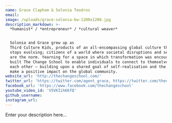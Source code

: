 ```yaml
---
name: Grace Clapham & Solonia Teodros
email:
image: /uploads/grace-solonia-bw-1200x1200.jpg
description_markdown: >-
  *humanist* / *entrepreneur* / *cultural weaver*


  Solonia and Grace grew up as
  Third Culture Kids, products of an all-encompassing global culture that never
  stops evolving; citizens of a world where societal disruptions and sea changes
  are the norm. Yearning for a space in which transformation was encouraged they
  built The Change School to enable individuals to connect to themselves and
  each other – building upon a shared goal of self-realisation and the desire to
  make a positive impact on the global community.
website_url: 'http://thechangeschool.com/'
twitter_url: 'https://twitter.com/agent_grace, https://twitter.com/thechangeschool'
facebook_url: 'https://www.facebook.com/thechangeschool'
youtube_video_id: 'V5VKIihK6fQ'
github_username:
instagram_url:
---
```


Enter your description here...
